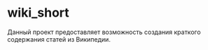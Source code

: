 # wiki_short
Данный проект предоставляет возможность создания краткого содержания статей из Википедии.

